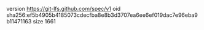 version https://git-lfs.github.com/spec/v1
oid sha256:ef5b4905b4185073cdecfba8e8b3d3707ea6ee6ef019dac7e96eba9b11471163
size 1661
